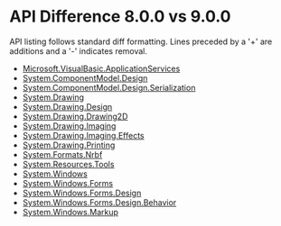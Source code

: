 # API Difference 8.0.0 vs 9.0.0

API listing follows standard diff formatting.
Lines preceded by a '+' are additions and a '-' indicates removal.

* [Microsoft.VisualBasic.ApplicationServices](9.0.0_Microsoft.VisualBasic.ApplicationServices.md)
* [System.ComponentModel.Design](9.0.0_System.ComponentModel.Design.md)
* [System.ComponentModel.Design.Serialization](9.0.0_System.ComponentModel.Design.Serialization.md)
* [System.Drawing](9.0.0_System.Drawing.md)
* [System.Drawing.Design](9.0.0_System.Drawing.Design.md)
* [System.Drawing.Drawing2D](9.0.0_System.Drawing.Drawing2D.md)
* [System.Drawing.Imaging](9.0.0_System.Drawing.Imaging.md)
* [System.Drawing.Imaging.Effects](9.0.0_System.Drawing.Imaging.Effects.md)
* [System.Drawing.Printing](9.0.0_System.Drawing.Printing.md)
* [System.Formats.Nrbf](9.0.0_System.Formats.Nrbf.md)
* [System.Resources.Tools](9.0.0_System.Resources.Tools.md)
* [System.Windows](9.0.0_System.Windows.md)
* [System.Windows.Forms](9.0.0_System.Windows.Forms.md)
* [System.Windows.Forms.Design](9.0.0_System.Windows.Forms.Design.md)
* [System.Windows.Forms.Design.Behavior](9.0.0_System.Windows.Forms.Design.Behavior.md)
* [System.Windows.Markup](9.0.0_System.Windows.Markup.md)
